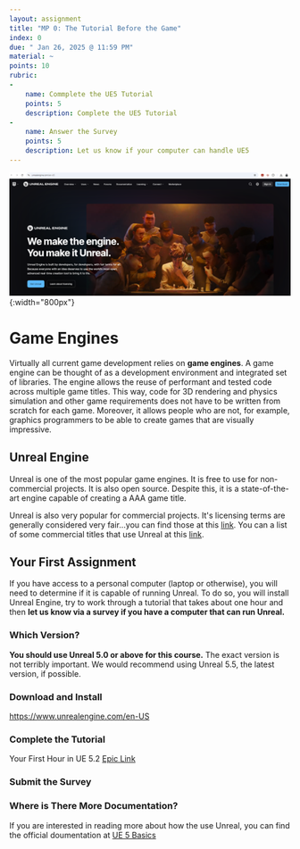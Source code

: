 ```yaml
---
layout: assignment
title: "MP 0: The Tutorial Before the Game"
index: 0
due: " Jan 26, 2025 @ 11:59 PM"
material: ~
points: 10
rubric:
-
    name: Commplete the UE5 Tutorial
    points: 5
    description: Complete the UE5 Tutorial
-
    name: Answer the Survey  
    points: 5
    description: Let us know if your computer can handle UE5 
---
```

![Unreal](/img/unreal-signin.png){:width="800px"}

# Game Engines

Virtually all current game development relies on **game engines**. A game engine can be thought of as a development environment and integrated set of libraries. The engine allows the reuse of performant and tested code across multiple game titles. This way, code for 3D rendering and physics simulation and other game requirements does not have to be written from scratch for each game. Moreover, it allows people who are not, for example, graphics programmers to be able to create games that are visually impressive. 

## Unreal Engine

Unreal is one of the most popular game engines. It is free to use for non-commercial projects. It is also open source. Despite this, it is a state-of-the-art engine capable of creating a AAA game title. 

Unreal is also very popular for commercial projects. It's licensing terms are generally considered very fair...you can find those at this [link](https://en.wikipedia.org/wiki/Unreal_Engine_5). You can a list of some commercial titles that use Unreal at this [link](https://gamerant.com/all-confirmed-unreal-engine-5-games/).

## Your First Assignment

If you have access to a personal computer (laptop or otherwise), you will need to determine if it is capable of running Unreal. To do so, you will install Unreal Engine, try to work through a tutorial that takes about one hour and then **let us know via a survey if you have a computer that can run Unreal.** 

### Which Version?

**You should use Unreal 5.0 or above for this course.** The exact version is not terribly important. We would recommend using Unreal 5.5, the latest version, if possible.

### Download and Install

https://www.unrealengine.com/en-US

### Complete the Tutorial

Your First Hour in UE 5.2 [Epic Link](https://dev.epicgames.com/community/learning/courses/3ke/your-first-hour-in-unreal-engine-5-2/vvdk/your-first-hour-in-unreal-engine-5-2-overview)<br/>

### Submit the Survey 

### Where is There More Documentation?

If you are interested in reading more about how the use Unreal, you can find the official doumentation at [UE 5 Basics](https://dev.epicgames.com/documentation/en-us/unreal-engine/understanding-the-basics-of-unreal-engine)
